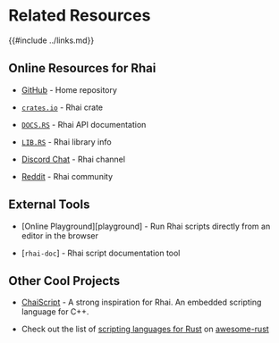 Related Resources
=================

{{#include ../links.md}}


Online Resources for Rhai
-------------------------

* [GitHub](https://github.com/jonathandturner/rhai) - Home repository

* [`crates.io`](https://crates.io/crates/rhai) - Rhai crate

* [`DOCS.RS`](https://docs.rs/rhai) - Rhai API documentation

* [`LIB.RS`](https://lib.rs/crates/rhai) - Rhai library info

* [Discord Chat](https://discord.gg/HquqbYFcZ9) - Rhai channel

* [Reddit](https://www.reddit.com/r/Rhai) - Rhai community


External Tools
--------------

* [Online Playground][playground] - Run Rhai scripts directly from an editor in the browser

* [`rhai-doc`] - Rhai script documentation tool


Other Cool Projects
-------------------

* [ChaiScript](http://chaiscript.com) - A strong inspiration for Rhai.  An embedded scripting language for C++.

* Check out the list of [scripting languages for Rust](https://github.com/rust-unofficial/awesome-rust#scripting) on [awesome-rust](https://github.com/rust-unofficial/awesome-rust)
